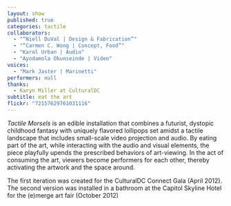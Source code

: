```yaml
---
layout: show
published: true
categories: tactile
collaborators: 
  - "“Niell DuVal | Design & Fabrication”"
  - "“Carmen C. Wong | Concept, Food”"
  - "Karol Urban | Audio"
  - "Ayodamola Okunseinde | Video"
voices: 
  - "Mark Jaster | Marinetti"
performers: null
thanks: 
  - Karyn Miller at CulturalDC
subtitle: eat the art
flickr: "72157629761031116"
---
```


_Tactile Morsels_ is an edible installation that combines a futurist, dystopic childhood fantasy with uniquely flavored lollipops set amidst a tactile landscape that includes small-scale video projection and audio. By eating part of the art, while interacting with the audio and visual elements, the piece playfully upends the prescribed behaviors of art-viewing. In the act of consuming the art, viewers become performers for each other, thereby activating the artwork and the space around.

The first iteration was created for the CulturalDC Connect Gala (April 2012). The second version was installed in a bathroom at the Capitol Skyline Hotel for the (e)merge art fair (October 2012)